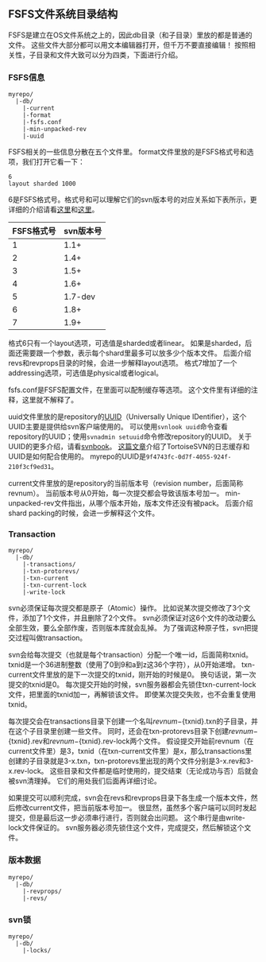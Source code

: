 ## FSFS文件系统目录结构

FSFS是建立在OS文件系统之上的，因此db目录（和子目录）里放的都是普通的文件。
这些文件大部分都可以用文本编辑器打开，但千万不要直接编辑！
按照相关性，子目录和文件大致可以分为四类，下面进行介绍。

### FSFS信息

```
myrepo/
  |-db/
    |-current
    |-format
    |-fsfs.conf
    |-min-unpacked-rev
    |-uuid
```

FSFS相关的一些信息分散在五个文件里。
format文件里放的是FSFS格式号和选项，我们打开它看一下：

```
6
layout sharded 1000
```

6是FSFS格式号。格式号和可以理解它们的svn版本号的对应关系如下表所示，更详细的介绍请看[这里](http://serverfault.com/questions/277441/difference-between-the-format-and-db-format-files-in-a-subversion-repository)和[这里](http://svn.apache.org/repos/asf/subversion/trunk/subversion/libsvn_fs_fs/structure)。

| FSFS格式号 | svn版本号  |
| --------- |:--------- |
| 1         | 1.1+      |
| 2         | 1.4+      |
| 3         | 1.5+      |
| 4         | 1.6+      |
| 5         | 1.7-dev   |
| 6         | 1.8+      |
| 7         | 1.9+      |

格式6只有一个layout选项，可选值是sharded或者linear。
如果是sharded，后面还需要跟一个参数，表示每个shard里最多可以放多少个版本文件。
后面介绍revs和revprops目录的时候，会进一步解释layout选项。
格式7增加了一个addressing选项，可选值是physical或者logical。

fsfs.conf是FSFS配置文件，在里面可以配制缓存等选项。
这个文件里有详细的注释，这里就不解释了。

uuid文件里放的是repository的[UUID](https://en.wikipedia.org/wiki/Universally_unique_identifier)（Universally Unique IDentifier），这个UUID主要是提供给svn客户端使用的。
可以使用`svnlook uuid`命令查看repository的UUID；使用`svnadmin setuuid`命令修改repository的UUID。
关于UUID的更多介绍，请看[svnbook](http://svnbook.red-bean.com/en/1.8/svn.reposadmin.maint.html#svn.reposadmin.maint.uuids)。
[这篇文章](http://tortoisesvn.net/logcacheuuids.html)介绍了TortoiseSVN的日志缓存和UUID是如何配合使用的。
myrepo的UUID是`9f4743fc-0d7f-4055-924f-210f3cf9ed31`。

current文件里放的是repository的当前版本号（revision number，后面简称revnum）。
当前版本号从0开始，每一次提交都会导致该版本号加一。
min-unpacked-rev文件指出，从哪个版本开始，版本文件还没有被pack。
后面介绍shard packing的时候，会进一步解释这个文件。

### Transaction

```
myrepo/
  |-db/
    |-transactions/
    |-txn-protorevs/
    |-txn-current
    |-txn-current-lock
    |-write-lock
```

svn必须保证每次提交都是原子（Atomic）操作。
比如说某次提交修改了3个文件，添加了1个文件，并且删除了2个文件。
svn必须保证对这6个文件的改动要么全部生效，要么全部作废，否则版本库就会乱掉。
为了强调这种原子性，svn把提交过程叫做transaction。

svn会给每次提交（也就是每个transaction）分配一个唯一id，后面简称txnid。
txnid是一个36进制整数（使用了0到9和a到z这36个字符），从0开始递增。
txn-current文件里放的是下一次提交的txnid，刚开始的时候是0。
换句话说，第一次提交的txnid是0。
每次提交开始的时候，svn服务器都会先锁住txn-current-lock文件，把里面的txnid加一，再解锁该文件。
即使某次提交失败，也不会重复使用txnid。

每次提交会在transactions目录下创建一个名叫${revnum}-${txnid}.txn的子目录，并在这个子目录里创建一些文件。
同时，还会在txn-protorevs目录下创建${revnum}-${txnid}.rev和${revnum}-${txnid}.rev-lock两个文件。
假设提交开始前revnum（在current文件里）是3，txnid（在txn-current文件里）是x，那么transactions里创建的子目录就是3-x.txn，txn-protorevs里出现的两个文件分别是3-x.rev和3-x.rev-lock。
这些目录和文件都是临时使用的，提交结束（无论成功与否）后就会被svn清理掉。
它们的用处我们后面再详细讨论。

如果提交可以顺利完成，svn会在revs和revprops目录下各生成一个版本文件，然后修改current文件，把当前版本号加一。
很显然，虽然多个客户端可以同时发起提交，但是最后这一步必须串行进行，否则就会出问题。
这个串行是由write-lock文件保证的。
svn服务器必须先锁住这个文件，完成提交，然后解锁这个文件。

### 版本数据

```
myrepo/
  |-db/
    |-revprops/
    |-revs/
```

### svn锁


```
myrepo/
  |-db/
    |-locks/
```

